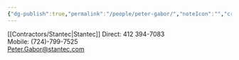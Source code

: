 ```yaml
---
{"dg-publish":true,"permalink":"/people/peter-gabor/","noteIcon":"","created":"2025-07-07T14:23:46.409-05:00"}
---
```


[[Contractors/Stantec\|Stantec]]
Direct: 412 394-7083  
Mobile: (724)-799-7525  
[Peter.Gabor@stantec.com](mailto:Peter.Gabor@stantec.com "mailto:Peter.Gabor@stantec.com")
